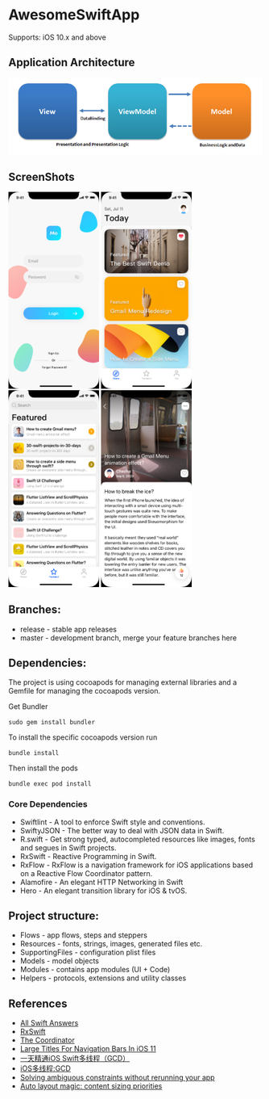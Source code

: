 # AwesomeSwiftApp

Supports: iOS 10.x and above

## Application Architecture

<img src="AwesomeSwiftApp/Resources/Images/MVVMPattern.png" alt="Home Screen">

## ScreenShots

<img src="AwesomeSwiftApp/Resources/Images/Login Screen.png" width="180px" alt="Login Screen">
<img src="AwesomeSwiftApp/Resources/Images/Home Screen.png" width="180px" alt="Home Screen">
<img src="AwesomeSwiftApp/Resources/Images/Featured Screen.png" width="180px" alt="Featured Screen">
<img src="AwesomeSwiftApp/Resources/Images/Demo Detail Screen.png" width="180px" alt="Demo Screen">

## Branches:

* release - stable app releases
* master - development branch, merge your feature branches here

## Dependencies:

The project is using cocoapods for managing external libraries and a Gemfile for managing the cocoapods version.

Get Bundler

```
sudo gem install bundler
```

To install the specific cocoapods version run

```
bundle install
```

Then install the pods

```
bundle exec pod install
```

### Core Dependencies

* Swiftlint - A tool to enforce Swift style and conventions.
* SwiftyJSON - The better way to deal with JSON data in Swift.
* R.swift - Get strong typed, autocompleted resources like images, fonts and segues in Swift projects.
* RxSwift - Reactive Programming in Swift.
* RxFlow - RxFlow is a navigation framework for iOS applications based on a Reactive Flow Coordinator pattern.
* Alamofire - An elegant HTTP Networking in Swift
* Hero - An elegant transition library for iOS & tvOS.

## Project structure:

* Flows - app flows, steps and steppers
* Resources - fonts, strings, images, generated files etc.
* SupportingFiles - configuration plist files
* Models - model objects
* Modules - contains app modules (UI + Code)
* Helpers - protocols, extensions and utility classes

## References

* [All Swift Answers](https://www.codegrepper.com/code-examples/swift)
* [RxSwift](https://github.com/ReactiveX/RxSwift)
* [The Coordinator](https://khanlou.com/2015/01/the-coordinator/)
* [Large Titles For Navigation Bars In iOS 11](https://chariotsolutions.com/blog/post/large-titles-ios-11/)
* [一天精通iOS Swift多线程（GCD）](https://juejin.im/post/6858126631760986126)
* [iOS多线程:GCD](https://juejin.im/post/6844903783110017031)
* [Solving ambiguous constraints without rerunning your app](https://mar.codes/blog/constraints)
* [Auto layout magic: content sizing priorities](https://krakendev.io/blog/autolayout-magic-like-harry-potter-but-real)
